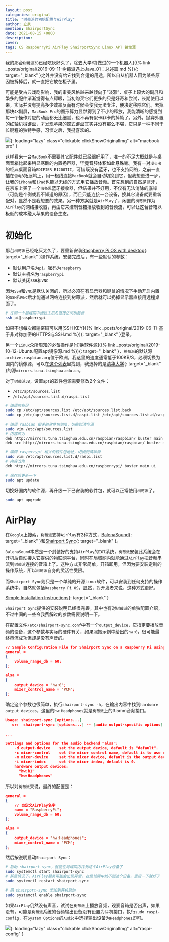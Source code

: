 ```yaml
---
layout: post
categories: original
title: "树莓派的初始配置与AirPlay"
author: 立泉
mention: ShairportSync
date: 2021-08-15 +0800
description: 
cover: 
tags: CS RaspberryPi AirPlay ShairportSync Linux APT 镜像源
---
```


我的那台`树莓派3B`已经吃灰好久了，除去大学时[做过的一个机器人]({% link _posts/original/2016-09-11-树莓派遇上Java_01：总述篇.md %}){: target="_blank" }之外并没有给它找到合适的用途，所以自从机器人因为某些原因被拆掉后，就一直把它放在柜子里。

可能是受古典戏剧影响，我的审美风格越来越倾向于“淡雅”，桌子上硕大的副屏和繁多的配件渐渐觉得有点碍眼，当初购买它们更多的只是好奇和尝试，长期使用以来，实际并没有提高多少效率反而有时候会使我无法专注，便决定移除它们。去掉那块`4K`副屏，`MacBook Pro`的图形算力显然得到了不小的释放，我能清晰的感觉到每一个操作对应的动画都无比细腻，也不再有似卡非卡的掉帧了。另外，抛弃外置的红轴机械键盘，才发现苹果的蝶式键盘其实并没有那么不堪，它只是一种不同于长键程的独特手感，习惯之后，我挺喜欢的。

![](https://apqx.oss-cn-hangzhou.aliyuncs.com/blog/20210815/macbook_thumb.jpg){: loading="lazy" class="clickable clickShowOriginalImg" alt="macbook pro" }

这样看来一台`MacBook`不需要其它配件就已经很好用了，唯一的不足大概就是与桌面音箱比起来稍显寒酸的内置扬声器，毕竟音腔体积如此悬殊嘛。我有一对`漫步者`的经典桌面音箱`EDIFIER R1200TII`，可惜既没有蓝牙，也不支持网络，之前一直插在`雷电3`拓展坞上，用一根线连接`MacBook`就会自动切换到它，但我想更进一步，让我的`iPhone`和`iPad`也能以无线的方式用它播放音频。首先想到的自然是蓝牙，在京东上买了一个`海备思`蓝牙接收器，但结果并不好用，不仅有无法消除的底噪（可能是个例或我不知道的原因），而且只能连接一台设备，换其它设备就要重新配对，显然不是我想要的效果。另一种方案就是`AirPlay`了，闲置的`树莓派`作为`AirPlay`的网络接收器，再由它来控制音箱播放收到的音频流，可以让这台音箱以极低的成本融入苹果的设备生态。

# 初始化

那台`树莓派`已经吃灰太久了，要重新安装[Raspberry Pi OS with desktop](https://www.raspberrypi.org/software/operating-systems/#raspberry-pi-os-32-bit){: target="_blank" }操作系统，安装完成后，有一些默认的参数：

* 默认用户名为`pi`，密码为`raspberry`
* 默认主机名为`raspberrypi`
* 默认关闭`SSH`和`VNC`

因为`SSH`和`VNC`是默认关闭的，所以必须在有显示器和键鼠的情况下手动开启内置的`SSH`和`VNC`后才能通过网络连接到树莓派，然后就可以扔掉显示器直接用远程桌面了。

```sh
# 在同一个局域网中通过主机名直接访问树莓派
ssh pi@raspberrypi
```

如果不想每次都输密码可以用[SSH KEY]({% link _posts/original/2019-06-11-基于非对称加密的HTTPS与SSH.md %}){: target="_blank" }登录。

另一个`Linux`众所周知的必备操作是[切换软件源]({% link _posts/original/2019-10-12-Ubuntu配置apt镜像源.md %}){: target="_blank" }，`树莓派`的默认源`archive.raspbian.org`位于欧洲，我这里的速度通常低于100KB/S，必须切换为国内的镜像源，可以在[这个列表](https://www.raspbian.org/RaspbianMirrors)里找到，我选择的是[清华大学](https://mirrors.tuna.tsinghua.edu.cn){: target="_blank" }的源`mirrors.tuna.tsinghua.edu.cn`。

对于`树莓派3B`，设置`apt`的软件包源需要修改2个文件：

* `/etc/apt/sources.list`
* `/etc/apt/sources.list.d/raspi.list`

```sh
# 编辑前备份
sudo cp /etc/apt/sources.list /etc/apt/sources.list.back
sudo cp /etc/apt/sources.list.d/raspi.list /etc/apt/sources.list.d/raspi.list.back

# 编辑 rasbian 相关的软件包地址，切换到清华源
sudo vim /etc/apt/sources.list
# 内容改为
deb http://mirrors.tuna.tsinghua.edu.cn/raspbian/raspbian/ buster main non-free contrib rpi
deb-src http://mirrors.tuna.tsinghua.edu.cn/raspbian/raspbian/ buster main non-free contrib rpi

# 编辑 rasperrypi 相关的软件包地址，切换到清华源
sudo vim /etc/apt/sources.list.d/raspi.list
# 内容改为
deb http://mirrors.tuna.tsinghua.edu.cn/raspberrypi/ buster main ui

# 保存后更新一下
sudo apt update
```

切换好国内的软件源，再升级一下已安装的软件包，就可以正常使用`树莓派`了。

```sh
sudo apt upgrade
```

# AirPlay

在`Google`上搜索，`树莓派`支持`AirPlay`有2种方式，[BalenaSound](https://sound.balenalabs.io){: target="_blank" }和[Shairport Sync](https://github.com/mikebrady/shairport-sync){: target="_blank" }。

`BalenaSound`本质是一个封装好的支持`AirPlay`的`IOT`系统，`树莓派`安装此系统会在开机后自动接入它提供的物联网平台，同时在局域网内就能通过`AirPlay`把音频串流到`树莓派`连接的音箱上了。这种方式非常简单，开箱即用，但因为要安装定制的操作系统，所以`树莓派`自身的灵活性受限。

而`Shairport Sync`则只是一个单纯的开源`Linux`软件，可以安装到任何支持的操作系统中，自然就包括`Raspberry Pi OS`，显然，对开发者来说，这种方式更好。

[Simple Installation Instructions](https://github.com/mikebrady/shairport-sync/blob/master/INSTALL.md){: target="_blank" }

`Shairport Sync`提供的安装说明已经很完善，其中也有对`树莓派`的单独配置介绍，不过中间的一些令我费解过的参数需要说明一下。

在配置文件`/etc/shairport-sync.conf`中有一个`output_device`，它指定要播放音频的设备，这个参数与实际的硬件有关，如果照搬示例中给出的`hw:0`，很可能最终串流成功但却是没有声音的。

```json
// Sample Configuration File for Shairport Sync on a Raspberry Pi using the built-in audio DAC
general =
{
    volume_range_db = 60; 
};

alsa =
{
    output_device = "hw:0";
    mixer_control_name = "PCM";
};
```

确定这个参数也很简单，执行`shairport-sync -h`，在输出内容中找到`hardware output devices`，这里的`hw:Headphones`就是`树莓派`上的3.5mm音频接口。

```json
Usage: shairport-sync [options...]
   or:  shairport-sync [options...] -- [audio output-specific options]

...

Settings and options for the audio backend "alsa":
    -d output-device    set the output device, default is "default".
    -c mixer-control    set the mixer control name, default is to use no mixer.
    -m mixer-device     set the mixer device, default is the output device.
    -i mixer-index      set the mixer index, default is 0.
    hardware output devices:
      "hw:b1"
      "hw:Headphones"
```

所以对`树莓派`来说，最终的配置是：

```json
general =
{
    // 自定义AirPlay名字
    name = "RaspberryPi";
    volume_range_db = 60; 
};

alsa =
{
    output_device = "hw:Headphones";
    mixer_control_name = "PCM";
};
```

然后按说明启动`Shairport Sync`：

```sh
# 启动 shairport-sync，就能在局域网内找到这个AirPlay设备了
sudo systemctl start shairport-sync
# 某些情况下，AirPlay服务可能会出现异常，在局域网中找不到这个设备，重启一下就好了
sudo systemctl restart shairport-sync

# 把 shairport-sync 添加到开机启动
sudo systemctl enable shairport-sync
```

如果`AirPlay`仍然没有声音，试试在`树莓派`上播放音频，观察音箱是否出声，如果没有，可能是`树莓派`系统的音频输出设备没有设置为耳机接口，执行`sudo raspi-config`，在`System Options`的`Audio`中选择输出设备为`Headphones`即可。

![](https://apqx.oss-cn-hangzhou.aliyuncs.com/blog/20210815/raspi_config.webp){: loading="lazy" class="clickable clickShowOriginalImg" alt="raspi-config" }


